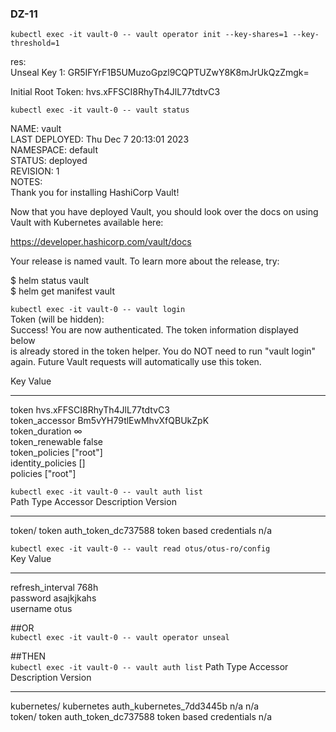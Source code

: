 ### DZ-11


```kubectl exec -it vault-0 -- vault operator init --key-shares=1 --key-threshold=1```

res:  
Unseal Key 1: GR5IFYrF1B5UMuzoGpzl9CQPTUZwY8K8mJrUkQzZmgk=  

Initial Root Token: hvs.xFFSCI8RhyTh4JlL77tdtvC3  

```kubectl exec -it vault-0 -- vault status```

NAME: vault    
LAST DEPLOYED: Thu Dec  7 20:13:01 2023  
NAMESPACE: default  
STATUS: deployed  
REVISION: 1  
NOTES:  
Thank you for installing HashiCorp Vault!  
  
Now that you have deployed Vault, you should look over the docs on using  
Vault with Kubernetes available here:  
  
https://developer.hashicorp.com/vault/docs  
  
  
Your release is named vault. To learn more about the release, try:  
  
  $ helm status vault  
  $ helm get manifest vault  
  
  
  
```kubectl exec -it vault-0 -- vault login```   
Token (will be hidden):  
Success! You are now authenticated. The token information displayed below  
is already stored in the token helper. You do NOT need to run "vault login"  
again. Future Vault requests will automatically use this token.  
  
Key                  Value  
---                  -----  
token                hvs.xFFSCI8RhyTh4JlL77tdtvC3  
token_accessor       Bm5vYH79tlEwMhvXfQBUkZpK  
token_duration       ∞  
token_renewable      false  
token_policies       ["root"]  
identity_policies    []  
policies             ["root"]  


```kubectl exec -it vault-0 -- vault auth list```  
Path      Type     Accessor               Description                Version    
----      ----     --------               -----------                -------    
token/    token    auth_token_dc737588    token based credentials    n/a   

```kubectl exec -it vault-0 -- vault read otus/otus-ro/config```  
Key                 Value  
---                 -----  
refresh_interval    768h  
password            asajkjkahs  
username            otus  


##OR  
```kubectl exec -it vault-0 -- vault operator unseal```  

##THEN  
```kubectl exec -it vault-0 -- vault auth list```
Path           Type          Accessor                    Description                Version  
----           ----          --------                    -----------                -------  
kubernetes/    kubernetes    auth_kubernetes_7dd3445b    n/a                        n/a  
token/         token         auth_token_dc737588         token based credentials    n/a  





